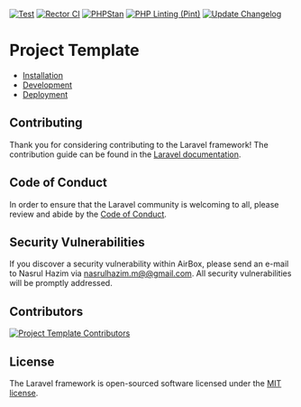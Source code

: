 [![Test](https://github.com/https://github.com/nasrulhazim/project-template/actions/workflows/run-tests.yml/badge.svg)](https://github.com/https://github.com/nasrulhazim/project-template/actions/workflows/run-tests.yml) [![Rector CI](https://github.com/https://github.com/nasrulhazim/project-template/actions/workflows/rector.yml/badge.svg)](https://github.com/https://github.com/nasrulhazim/project-template/actions/workflows/rector.yml) [![PHPStan](https://github.com/https://github.com/nasrulhazim/project-template/actions/workflows/phpstan.yml/badge.svg)](https://github.com/https://github.com/nasrulhazim/project-template/actions/workflows/phpstan.yml) [![PHP Linting (Pint)](https://github.com/https://github.com/nasrulhazim/project-template/actions/workflows/lint.yml/badge.svg)](https://github.com/https://github.com/nasrulhazim/project-template/actions/workflows/lint.yml) [![Update Changelog](https://github.com/https://github.com/nasrulhazim/project-template/actions/workflows/update-changelog.yml/badge.svg)](https://github.com/https://github.com/nasrulhazim/project-template/actions/workflows/update-changelog.yml)

# Project Template

- [Installation](docs/installation.md)
- [Development](docs/development.md)
- [Deployment](docs/deployment.md)

## Contributing

Thank you for considering contributing to the Laravel framework! The contribution guide can be found in the [Laravel documentation](https://laravel.com/docs/contributions).

## Code of Conduct

In order to ensure that the Laravel community is welcoming to all, please review and abide by the [Code of Conduct](https://laravel.com/docs/contributions#code-of-conduct).

## Security Vulnerabilities

If you discover a security vulnerability within AirBox, please send an e-mail to Nasrul Hazim via [nasrulhazim.m@@gmail.com](mailto:nasrulhazim.m@@gmail.com). All security vulnerabilities will be promptly addressed.

## Contributors

<a href="https://github.com/https://github.com/https://github.com/nasrulhazim/project-template/graphs/contributors">
  <img src="https://contrib.rocks/image?repo=https://github.com/https://github.com/nasrulhazim/project-template"  alt="Project Template Contributors"/>
</a>

## License

The Laravel framework is open-sourced software licensed under the [MIT license](https://opensource.org/licenses/MIT).
